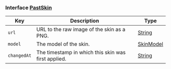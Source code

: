 ### Interface [PastSkin](https://github.com/JoshMerlino/namemc/blob/master/src/interface.ts#L8)

| Key | Description | Type |
| - | - | - |
| `url` | URL to the raw image of the skin as a PNG. | [String](https://developer.mozilla.org/en-US/docs/Web/JavaScript/Reference/Global_Objects/String) |
| `model` | The model of the skin. | [SkinModel](https://github.com/JoshMerlino/namemc/blob/master/src/interface.ts#L6) |
| `changedAt` | The timestamp in which this skin was first applied. | [String](https://developer.mozilla.org/en-US/docs/Web/JavaScript/Reference/Global_Objects/String) |
